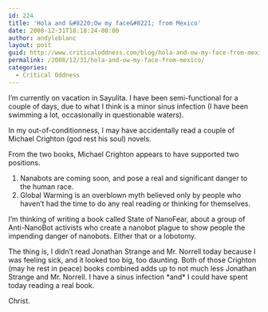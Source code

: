 ```yaml
---
id: 224
title: 'Hola and &#8220;Ow my face&#8221; from Mexico'
date: 2008-12-31T18:18:24-08:00
author: andyleblanc
layout: post
guid: http://www.criticaloddness.com/blog/hola-and-ow-my-face-from-mexico/
permalink: /2008/12/31/hola-and-ow-my-face-from-mexico/
categories:
  - Critical Oddness
---
```

I&#8217;m currently on vacation in Sayulita. I have been semi-functional for a couple of days, due to what I think is a minor sinus infection (I have been swimming a lot, occasionally in questionable waters).

In my out-of-conditionness, I may have accidentally read a couple of Michael Crighton (god rest his soul) novels.

From the two books, Michael Crighton appears to have supported two positions.

1) Nanabots are coming soon, and pose a real and significant danger to the human race.  
2) Global Warming is an overblown myth believed only by people who haven&#8217;t had the time to do any real reading or thinking for themselves.

I&#8217;m thinking of writing a book called State of NanoFear, about a group of Anti-NanoBot activists who create a nanobot plague to show people the impending danger of nanobots. Either that or a lobotomy. 

The thing is, I didn&#8217;t read Jonathan Strange and Mr. Norrell today because I was feeling sick, and it looked too big, too daunting. Both of those Crighton (may he rest in peace) books combined adds up to not much less Jonathan Strange and Mr. Norrell. I have a sinus infection \*and\* I could have spent today reading a real book.

Christ.